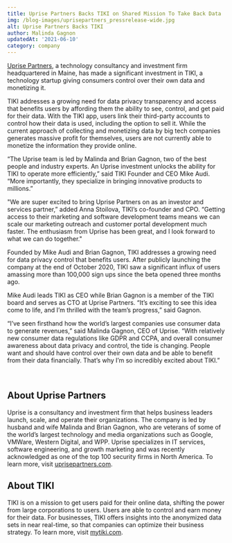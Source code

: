 ```yaml
---
title: Uprise Partners Backs TIKI on Shared Mission To Take Back Data
img: /blog-images/uprisepartners_pressrelease-wide.jpg
alt: Uprise Partners Backs TIKI
author: Malinda Gagnon
updatedAt: '2021-06-10'
category: company
---
```


[Uprise Partners](https://www.uprisepartners.com), a technology consultancy and investment firm headquartered in Maine,
has made a significant investment in TIKI, a technology startup giving consumers control over their own data and
monetizing it.

TIKI addresses a growing need for data privacy transparency and access that benefits users by affording them the ability
to see, control, and get paid for their data. With the TIKI app, users link their third-party accounts to control how
their data is used, including the option to sell it. While the current approach of collecting and monetizing data by big
tech companies generates massive profit for themselves, users are not currently able to monetize the information they
provide online.

“The Uprise team is led by Malinda and Brian Gagnon, two of the best people and industry experts. An Uprise investment
unlocks the ability for TIKI to operate more efficiently,” said TIKI Founder and CEO Mike Audi. “More importantly, they
specialize in bringing innovative products to millions.”

"We are super excited to bring Uprise Partners on as an investor and services partner,” added Anna Stoilova, TIKI’s
co-founder and CPO. “Getting access to their marketing and software development teams means we can scale our marketing
outreach and customer portal development much faster. The enthusiasm from Uprise has been great, and I look forward to
what we can do together."

Founded by Mike Audi and Brian Gagnon, TIKI addresses a growing need for data privacy control that benefits users. After
publicly launching the company at the end of October 2020, TIKI saw a significant influx of users amassing more than
100,000 sign ups since the beta opened three months ago.

Mike Audi leads TIKI as CEO while Brian Gagnon is a member of the TIKI board and serves as CTO at Uprise Partners. “It’s
exciting to see this idea come to life, and I’m thrilled with the team’s progress,” said Gagnon.

“I’ve seen firsthand how the world’s largest companies use consumer data to generate revenues,” said Malinda Gagnon, CEO
of Uprise. “With relatively new consumer data regulations like GDPR and CCPA, and overall consumer awareness about data
privacy and control, the tide is changing. People want and should have control over their own data and be able to
benefit from their data financially. That’s why I’m so incredibly excited about TIKI.”

‍

## About Uprise Partners

Uprise is a consultancy and investment firm that helps business leaders launch, scale, and operate their organizations.
The company is led by husband and wife Malinda and Brian Gagnon, who are veterans of some of the world’s largest
technology and media organizations such as Google, VMWare, Western Digital, and WPP. Uprise specializes in IT services,
software engineering, and growth marketing and was recently acknowledged as one of the top 100 security firms in North
America. To learn more, visit [uprisepartners.com](https://www.uprisepartners.com). ‍

## About TIKI

‍‍TIKI is on a mission to get users paid for their online data, shifting the power from large corporations to users.
Users are able to control and earn money for their data. For businesses, TIKI offers insights into the anonymized data
sets in near real-time, so that companies can optimize their business strategy. To learn more,
visit [mytiki.com](https://mytiki.com/).
 

